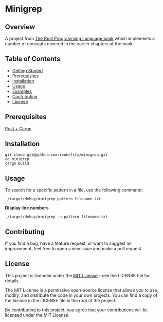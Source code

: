 # Minigrep

## Overview
A project from [The Rust Programming Language book](https://doc.rust-lang.org/book/ch12-00-an-io-project.html) which implements a number of concepts covered in the earlier chapters of the book. 

## Table of Contents
- [Getting Started](#getting-started)
- [Prerequisites](#prerequisites)
- [Installation](#installation)
- [Usage](#usage)
- [Examples](#examples)
- [Contributing](#contributing)
- [License](#license)

## Prerequisites

[Rust + Cargo](https://doc.rust-lang.org/book/ch01-01-installation.html#installation)

## Installation

```
git clone git@github.com:ivobelitz/minigrep.git
cd minigrep
cargo build
```

## Usage
To search for a specific pattern in a file, use the following command:
```
./target/debug/minigrep pattern filename.txt
```
**Display line numbers**
```
./target/debug/minigrep -n pattern filename.txt
```

## Contributing
If you find a bug, have a feature request, or want to suggest an improvement, feel free to open a new issue and make a pull request.

## License

This project is licensed under the [MIT License](https://opensource.org/license/mit/) - see the LICENSE file for details.

The MIT License is a permissive open-source license that allows you to use, modify, and distribute the code in your own projects. You can find a copy of the license in the LICENSE file in the root of the project.

By contributing to this project, you agree that your contributions will be licensed under the MIT License.
